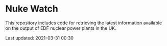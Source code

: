 # Nuke Watch

This repository includes code for retrieving the latest information available on the output of EDF nuclear power plants in the UK.

Last updated: 2021-03-31 00:30